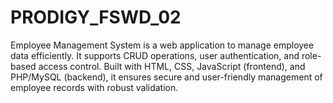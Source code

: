 # PRODIGY_FSWD_02
Employee Management System is a web application to manage employee data efficiently. It supports CRUD operations, user authentication, and role-based access control. Built with HTML, CSS, JavaScript (frontend), and PHP/MySQL (backend), it ensures secure and user-friendly management of employee records with robust validation.
